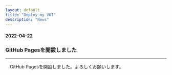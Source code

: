 ```yaml
---
layout: default
title: "Deploy my VUI"
description: "News"
---
```


#### 2022-04-22
### **GitHub Pagesを開設しました**
---

　GitHub Pagesを開設しました。よろしくお願いします。

&emsp;
